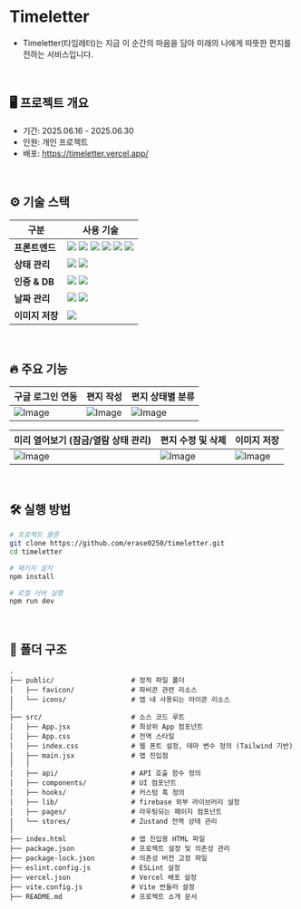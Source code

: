 # Timeletter

- Timeletter(타임레터)는 지금 이 순간의 마음을 담아 미래의 나에게 따뜻한 편지를 전하는 서비스입니다.

<br>

## 🖥️ 프로젝트 개요
- 기간: 2025.06.16 - 2025.06.30
- 인원: 개인 프로젝트
- 배포: https://timeletter.vercel.app/

<br>

## ⚙️ 기술 스택

| 구분              | 사용 기술                                |
| ---------------- | ---------------------------------------|
| **프론트엔드**     | <img src="https://img.shields.io/badge/React-61DAFB?style=for-the-badge&logo=react&logoColor=black"> <img src="https://img.shields.io/badge/Vite-646CFF?style=for-the-badge&logo=vite&logoColor=white"> <img src="https://img.shields.io/badge/Tailwind CSS-06B6D4?style=for-the-badge&logo=tailwindcss&logoColor=white"> <img src="https://img.shields.io/badge/React Router-CA4245?style=for-the-badge&logo=reactrouter&logoColor=white"> <img src="https://img.shields.io/badge/React Icons-61DAFB?style=for-the-badge&logo=react&logoColor=white"> <img src="https://img.shields.io/badge/Lottie-00BFFF?style=for-the-badge&logo=lottie&logoColor=white"> |
| **상태 관리**     | <img src="https://img.shields.io/badge/Zustand-000000?style=for-the-badge&logo=react&logoColor=white"> <img src="https://img.shields.io/badge/Context API-61DAFB?style=for-the-badge&logo=react&logoColor=white"> |
| **인증 & DB**    | <img src="https://img.shields.io/badge/Firebase Authentication-FFCA28?style=for-the-badge&logo=firebase&logoColor=black"> <img src="https://img.shields.io/badge/Firestore-FFCA28?style=for-the-badge&logo=firebase&logoColor=black"> |
| **날짜 관리**     | <img src="https://img.shields.io/badge/date--fns-007ACC?style=for-the-badge&logo=date-fns&logoColor=white"> <img src="https://img.shields.io/badge/React Datepicker-FF69B4?style=for-the-badge&logo=react&logoColor=white"> |
| **이미지 저장**   | <img src="https://img.shields.io/badge/html2canvas-333333?style=for-the-badge&logo=html5&logoColor=white"> |

<br>

## 🔥 주요 기능

| **구글 로그인 연동** | **편지 작성** | **편지 상태별 분류** | 
| --- | --- | --- |
| ![Image](https://github.com/user-attachments/assets/b75a5f2d-363d-4107-9894-f742f4c00c14) | ![Image](https://github.com/user-attachments/assets/c224050e-0cd6-4aa5-8738-d88e20f28d1e) | ![Image](https://github.com/user-attachments/assets/82e04a4d-974b-4f30-89dc-f18299c0e286) |

| **미리 열어보기 (잠금/열람 상태 관리)** | **편지 수정 및 삭제** | **이미지 저장** |
| --- | --- | --- |
| ![Image](https://github.com/user-attachments/assets/6563b09a-74a1-4573-af0d-a6a2d6fae258) | ![Image](https://github.com/user-attachments/assets/5953a172-1046-4701-91d8-55600386508a) | ![Image](https://github.com/user-attachments/assets/45ba5be8-47a7-4c02-84a0-3eff29ade444) |

<br>

## 🛠️ 실행 방법
```bash
# 프로젝트 클론
git clone https://github.com/erase0250/timeletter.git
cd timeletter

# 패키지 설치
npm install

# 로컬 서버 실행
npm run dev
```

<br>

## 📁 폴더 구조
```
.
├── public/                   # 정적 파일 폴더
│   ├── favicon/              # 파비콘 관련 리소스
│   └── icons/                # 앱 내 사용되는 아이콘 리소스
│
├── src/                      # 소스 코드 루트
│   ├── App.jsx               # 최상위 App 컴포넌트
│   ├── App.css               # 전역 스타일
│   ├── index.css             # 웹 폰트 설정, 테마 변수 정의 (Tailwind 기반)
│   ├── main.jsx              # 앱 진입점
│   │
│   ├── api/                  # API 호출 함수 정의
│   ├── components/           # UI 컴포넌트
│   ├── hooks/                # 커스텀 훅 정의
│   ├── lib/                  # firebase 외부 라이브러리 설정
│   ├── pages/                # 라우팅되는 페이지 컴포넌트
│   └── stores/               # Zustand 전역 상태 관리
│
├── index.html                # 앱 진입용 HTML 파일
├── package.json              # 프로젝트 설정 및 의존성 관리
├── package-lock.json         # 의존성 버전 고정 파일
├── eslint.config.js          # ESLint 설정
├── vercel.json               # Vercel 배포 설정
├── vite.config.js            # Vite 번들러 설정
├── README.md                 # 프로젝트 소개 문서

```

